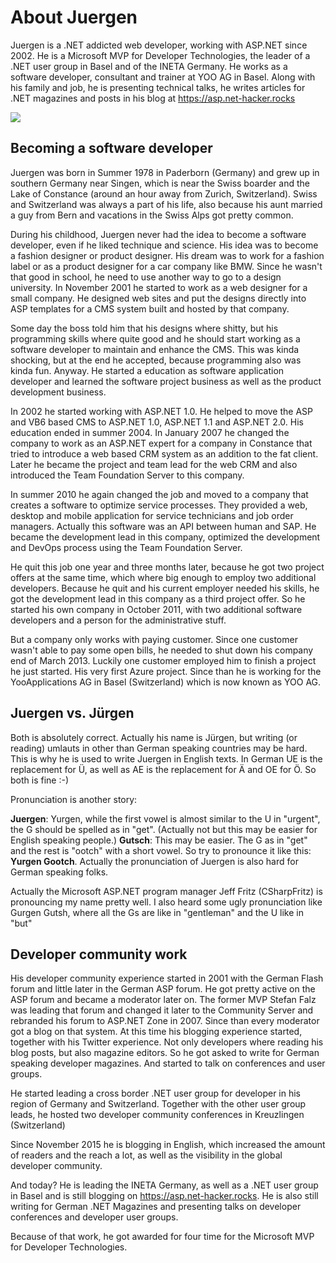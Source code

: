 # About Juergen

Juergen is a .NET addicted web developer, working with ASP.NET since 2002. He is a Microsoft MVP for Developer Technologies, the leader of a .NET user group in Basel and of the INETA Germany. He works as a software developer, consultant and trainer at YOO AG in Basel. Along with his family and job, he is presenting technical talks, he writes articles for .NET magazines and posts in his blog at https://asp.net-hacker.rocks 

![](images/guj.png)

## Becoming a software developer

Juergen was born in Summer 1978 in Paderborn (Germany) and grew up in southern Germany near Singen, which is near the Swiss boarder and the Lake of Constance (around an hour away from Zurich, Switzerland). Swiss and Switzerland was always a part of his life, also because his aunt married a guy from Bern and vacations in the Swiss Alps got pretty common. 

During his childhood, Juergen never had the idea to become a software developer, even if he liked technique and science. His idea was to become a fashion designer or product designer. His dream was to work for a fashion label or as a product designer for a car company like BMW. Since he wasn't that good in school, he need to use another way to go to a design university. In November 2001 he started to work as a web designer for a small company. He designed web sites and put the designs directly into ASP templates for a CMS system built and hosted by that company. 

Some day the boss told him that his designs where shitty, but his programming skills where quite good and he should start working as a software developer to maintain and enhance the CMS. This was kinda shocking, but at the end he accepted, because programming also was kinda fun. Anyway. He started a education as software application developer and learned the software project business as well as the product development business. 

In 2002 he started working with ASP.NET 1.0. He helped to move the ASP and VB6 based CMS to ASP.NET 1.0, ASP.NET 1.1 and ASP.NET 2.0. His education ended in summer 2004. In January 2007 he changed the company to work as an ASP.NET expert for a company in Constance that tried to introduce a web based CRM system as an addition to the fat client. Later he became the project and team lead for the web CRM and also introduced the Team Foundation Server to this company. 

In summer 2010 he again changed the job and moved to a company that creates a software to optimize service processes. They provided a web, desktop and mobile application for service technicians and job order managers. Actually this software was an API between human and SAP. He became the development lead in this company, optimized the development and DevOps process using the Team Foundation Server. 

He quit this job one year and three months later, because he got two project offers at the same time, which where big enough to employ two additional developers. Because he quit and his current employer needed his skills, he got the development lead in this company as a third project offer. So he started his own company in October 2011, with two additional software developers and a person for the administrative stuff. 

But a company only works with paying customer. Since one customer wasn't able to pay some open bills, he needed to shut down his company end of March 2013. Luckily one customer employed him to finish a project he just started. His very first Azure project. Since than he is working for the YooApplications AG in Basel (Switzerland) which is now known as YOO AG.

## Juergen vs. Jürgen

Both is absolutely correct. Actually his name is Jürgen, but writing (or reading) umlauts in other than German speaking countries may be hard. This is why he is used to write Juergen in English texts. In German UE is the replacement for Ü, as well as AE is the replacement for Ä and OE for Ö. So both is fine :-)

Pronunciation is another story: 

**Juergen**: Yurgen, while the first vowel is almost similar to the U in "urgent", the G should be spelled as in "get". (Actually not but this may be easier for English speaking people.) **Gutsch**: This may be easier. The G as in "get" and the rest is "ootch" with a short vowel.  So try to pronounce it like this: **Yurgen Gootch**. Actually the pronunciation of Juergen is also hard for German speaking folks.

Actually the Microsoft ASP.NET program manager Jeff Fritz (CSharpFritz) is pronouncing my name pretty well. I also heard some ugly pronunciation like Gurgen Gutsh, where all the Gs are like in "gentleman" and the U like in "but"

## Developer community work

His developer community experience started in 2001 with the German Flash forum and little later in the German ASP forum. He got pretty active on the ASP forum and became a moderator later on. The former MVP Stefan Falz was leading that forum and changed it later to the Community Server and rebranded his forum to ASP.NET Zone in 2007. Since than every moderator got a blog on that system. At this time his blogging experience started, together with his Twitter experience. Not only developers where reading his blog posts, but also magazine editors. So he got asked to write for German speaking developer magazines. And started to talk on conferences and user groups. 

He started leading a cross border .NET user group for developer in his region of Germany and Switzerland. Together with the other user group leads, he hosted two developer community conferences in Kreuzlingen (Switzerland)

Since November 2015 he is blogging in English, which increased the amount of readers and the reach a lot, as well as the visibility in the global developer community.

And today? He is leading the INETA Germany, as well as a .NET user group in Basel and is still blogging on https://asp.net-hacker.rocks. He is also still writing for German .NET Magazines and presenting talks on developer conferences and developer user groups.

Because of that work, he got awarded for four time for the Microsoft MVP for Developer Technologies.
